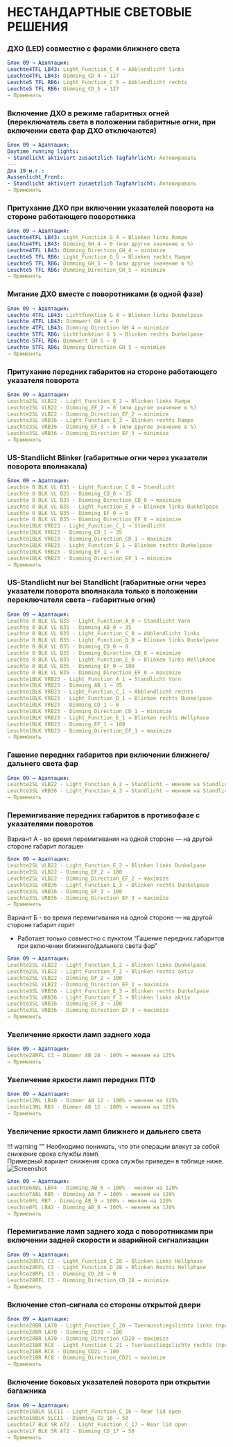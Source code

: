 # НЕСТАНДАРТНЫЕ СВЕТОВЫЕ РЕШЕНИЯ

### ДХО (LED) совместно с фарами ближнего света
``` yaml title="логин-пароль: 31347"
Блок 09 → Адаптация:
Leuchte4TFL LB43: Light_Function_C_4 → Abblendlicht links
Leuchte4TFL LB43: Dimming_CD_4 → 127
Leuchte5 TFL RB6: Light_Function_C_5 → Abblendlicht rechts
Leuchte5 TFL RB6: Dimming_CD_5 → 127
→ Применить
```

### Включение ДХО в режиме габаритных огней (переключатель света в положении габаритные огни, при включении света фар ДХО отключаются)
``` yaml title="логин-пароль: 31347"
Блок 09 → Адаптация:
Daytime running lights:
- Standlicht aktiviert zusaetzlich Tagfahrlicht: Активировать 
---
Для 19 м.г.:
Aussenlicht_Front:
- Standlicht aktiviert zusaetzlich Tagfahrlicht: Активировать
→ Применить
```

### Притухание ДХО при включении указателей поворота на стороне работающего поворотника
``` yaml title="логин-пароль: 31347"
Блок 09 → Адаптация:
Leuchte4TFL LB43: Light_Function_G_4 → Blinken links Rampe
Leuchte4TFL LB43: Dimming_GH_4 → 0 (или другое значение в %)
Leuchte4TFL LB43: Dimming_Direction_GH_4 → minimize
Leuchte5 TFL RB6: Light_Function_G_5 → Blinken rechts Rampe
Leuchte5 TFL RB6: Dimming_GH_5 → 0 (или другое значение в %)
Leuchte5 TFL RB6: Dimming_Direction_GH_5 → minimize
→ Применить
```

### Мигание ДХО вместе с поворотниками (в одной фазе)
``` yaml title="логин-пароль: 31347"
Блок 09 → Адаптация:
Leuchte 4TFL LB43: Lichtfunktion G 4 → Blinken links Dunkelpase
Leuchte 4TFL LB43: Dimmwert GH 4 → 0
Leuchte 4TFL LB43: Dimming Direction GH 4 → minimize
Leuchte 5TFL RB6: Lichtfunktion G 5 → Blinken rechts Dunkelpase
Leuchte 5TFL RB6: Dimmwert GH 5 → 0
Leuchte 5TFL RB6: Dimming Direction GH 5 → minimize
→ Применить
```

### Притухание передних габаритов на стороне работающего указателя поворота
``` yaml title="логин-пароль: 31347"
Блок 09 → Адаптация:
Leuchte2SL VLB22 - Light_Function_E_2 → Blinken links Rampe
Leuchte2SL VLB22 - Dimming_EF_2 → 0 (или другое значение в %)
Leuchte2SL VLB22 - Dimming_Direction_EF_2 → minimize
Leuchte3SL VRB36 - Light_Function_E_3 → Blinken rechts Rampe
Leuchte3SL VRB36 - Dimming_EF_3 → 0 (или другое значение в %)
Leuchte3SL VRB36 - Dimming_Direction_EF_3 → minimize
→ Применить
```

### US-Standlicht Blinker (габаритные огни через указатели поворота вполнакала)
``` yaml title="логин-пароль: 31347"
Блок 09 → Адаптация:
Leuchte 0 BLK VL B35 - Light_Function_C_0 → Standlicht
Leuchte 0 BLK VL B35 - Dimming_CD_0 → 35
Leuchte 0 BLK VL B35 - Dimming_Direction_CD_0 → maximize
Leuchte 0 BLK VL B35 - Light_Function_E_0 → Blinken links Dunkelpase
Leuchte 0 BLK VL B35 - Dimming_EF_0 → 0
Leuchte 0 BLK VL B35 - Dimming_Direction_EF_0 → minimize
Leuchte1BLK VRB23 - Light_Function_C_1 → Standlicht
Leuchte1BLK VRB23 - Dimming_CD_1 → 35
Leuchte1BLK VRB23 - Dimming_Direction_CD_1 → maximize
Leuchte1BLK VRB23 - Light_Function_E_1 → Blinken rechts Dunkelpase
Leuchte1BLK VRB23 - Dimming_EF_1 → 0
Leuchte1BLK VRB23 - Dimming_Direction_EF_1 → minimize
→ Применить
```

### US-Standlicht nur bei Standlicht (габаритные огни через указатели поворота вполнакала только в положении переключателя света – габаритные огни)
``` yaml title="логин-пароль: 31347"
Блок 09 → Адаптация:
Leuchte 0 BLK VL B35 - Light_Function_A_0 → Standlicht Vorn
Leuchte 0 BLK VL B35 - Dimming_AB_0 → 35
Leuchte 0 BLK VL B35 - Light_Function_C_0 → Abblendlicht links
Leuchte 0 BLK VL B35 - Light_Function_D_0 → Blinken links Dunkelpase
Leuchte 0 BLK VL B35 - Dimming_CD_0 → 0
Leuchte 0 BLK VL B35 - Dimming_Direction_CD_0 → minimize
Leuchte 0 BLK VL B35 - Light_Function_E_0 → Blinken links Hellphase
Leuchte 0 BLK VL B35 - Dimming_EF_0 → 100
Leuchte 0 BLK VL B35 - Dimming_Direction_EF_0 → maximize
Leuchte1BLK VRB23 - Light_Function_A_1 → Standlicht Vorn
Leuchte1BLK VRB23 - Dimming_AB_1 → 35
Leuchte1BLK VRB23 - Light_Function_C_1 → Abblendlicht rechts
Leuchte1BLK VRB23 - Light_Function_D_1 → Blinken rechts Dunkelpase
Leuchte1BLK VRB23 - Dimming_CD_1 → 0
Leuchte1BLK VRB23 - Dimming_Direction_CD_1 → minimize
Leuchte1BLK VRB23 - Light_Function_E_1 → Blinken rechts Hellphase
Leuchte1BLK VRB23 - Dimming_EF_1 → 100
Leuchte1BLK VRB23 - Dimming_Direction_EF_1 → maximize
→ Применить
```

### Гашение передних габаритов при включении ближнего/дальнего света фар
``` yaml title="логин-пароль: 31347"
Блок 09 → Адаптация:
Leuchte2SL VLB22 - Light_Function_A_2 → Standlicht — меняем на Standlicht vorn
Leuchte3SL VRB36 - Light_Function_A_3 → Standlicht — меняем на Standlicht vorn
→ Применить
```

### Перемигивание передних габаритов в противофазе с указателями поворотов
Вариант А - во время перемигивания на одной стороне — на другой стороне габарит погашен
``` yaml title="логин-пароль: 31347"
Блок 09 → Адаптация:
Leuchte2SL VLB22 - Light_Function_E_2 → Blinken links Dunkelpase
Leuchte2SL VLB22 - Dimming_EF_2 → 100
Leuchte2SL VLB22 - Dimming_Direction_EF_2 → maximize
Leuchte3SL VRB36 - Light_Function_E_3 → Blinken rechts Dunkelpase
Leuchte3SL VRB36 - Dimming_EF_3 → 100
Leuchte3SL VRB36 - Dimming_Direction_EF_3 → maximize
→ Применить
```
Вариант Б - во время перемигивания на одной стороне — на другой стороне габарит горит
* Работает только совместно с пунктом “Гашение передних габаритов при включении ближнего/дальнего света фар”
``` yaml title="логин-пароль: 31347"
Блок 09 → Адаптация:
Leuchte2SL VLB22 - Light_Function_E_2 → Blinken links Dunkelpase
Leuchte2SL VLB22 - Light_Function_F_2 → Blinken rechts aktiv
Leuchte2SL VLB22 - Dimming_EF_2 → 100
Leuchte2SL VLB22 - Dimming_Direction_EF_2 → maximize
Leuchte3SL VRB36 - Light_Function_E_3 → Blinken rechts Dunkelpase
Leuchte3SL VRB36 - Light_Function_F_3 → Blinken links aktiv
Leuchte3SL VRB36 - Dimming_EF_3 → 100
Leuchte3SL VRB36 - Dimming_Direction_EF_3 → maximize
→ Применить
```

### Увеличение яркости ламп заднего хода
``` yaml title="логин-пароль: 31347"
Блок 09 → Адаптация:
Leuchte28RFL C3 — Dimmer АВ 28 - 100% → меняем на 125%
→ Применить
```

### Увеличение яркости ламп передних ПТФ
``` yaml title="логин-пароль: 31347"
Блок 09 → Адаптация:
Leuchte12NL LB40 - Dimmer АВ 12 - 100% → меняем на 125%
Leuchte13NL RB3 - Dimmer АВ 12 - 100% → меняем на 125%
→ Применить
```

### Увеличение яркости ламп ближнего и дальнего света

!!! warning ""
    Необходимо понимать, что эти операции влекут за собой снижение срока службы ламп.   
    Примерный вариант снижения срока службы приведен в таблице ниже.  
    ![Screenshot](../images/PQ26/lamp_table.png)  

``` yaml title="логин-пароль: 31347"
Блок 09 → Адаптация:
Leuchte6ABL LB44 - Dimming_AB_6 → 100% - меняем на 120%
Leuchte7ABL RB5 - Dimming_AB_7 → 100% - меняем на 120%
Leuchte9FL RB7 - Dimming_AB_9 → 100% - меняем на 120%
Leuchte8FL LB42 - Dimming_AB_8 → 100% - меняем на 120%
→ Применить
```

### Перемигивание ламп заднего хода с поворотниками при включении задней скорости и аварийной сигнализации
``` yaml title="логин-пароль: 31347"
Блок 09 → Адаптация:
Leuchte28RFL C3 - Light_Function_C_28 → Blinken Links Hellphase
Leuchte28RFL C3 - Light_Function_D_28 → Blinken Rechts Hellphase
Leuchte28RFL C3 - Dimming_CD_28 → 0
Leuchte28RFL C3 - Dimming_Direction_CD_28 → minimize
→ Применить
```

### Включение стоп-сигнала со стороны открытой двери
``` yaml title="логин-пароль: 31347"
Блок 09 → Адаптация:
Leuchte20BR LA70 - Light_Function_C_20 → Tuerausstiegslichtv links (при откр.двери с левой стороны).
Leuchte20BR LA70 - Dimming_CD20 → 100
Leuchte20BR LA70 - Dimming_Direction_CD20 → maximize
Leuchte21BR RC8 - Light_Function_C_21 → Tuerausstiegslichtv rechts (при откр.двери с правой стороны)
Leuchte21BR RC8 - Dimming_CD21 → 100
Leuchte21BR RC8 - Dimming_Direction_CD21 → maximize
→ Применить
```

### Включение боковых указателей поворота при открытии багажника
``` yaml title="логин-пароль: 31347"
Блок 09 → Адаптация:
Leuchte16BLK SLC11 - Light_Function_C_16 → Rear lid open
Leuchte16BLK SLC11 - Dimming_CD_16 → 50
Leuchte17 BLK SR A72 - Light_Function_C_17 → Rear lid open
Leuchte17 BLK SR A72 - Dimming_CD_17 → 50
→ Применить
```

